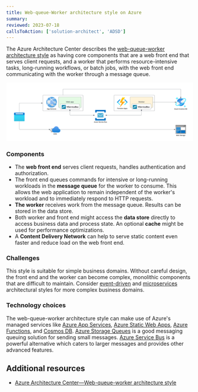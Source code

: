 ```yaml
---
title: Web-queue-Worker architecture style on Azure
summary:
reviewed: 2023-07-18
callsToAction: ['solution-architect', 'ADSD']
---
```


The Azure Architecture Center describes the [web-queue-worker architecture style](https://learn.microsoft.com/en-us/azure/architecture/guide/architecture-styles/web-queue-worker) as having core components that are a web front end that serves client requests, and a worker that performs resource-intensive tasks, long-running workflows, or batch jobs, with the web front end communicating with the worker through a message queue.

![](azure-web-queue-worker.png)

### Components

* The **web front end** serves client requests, handles authentication and authorization.
* The front end queues commands for intensive or long-running workloads in the **message queue** for the worker to consume. This allows the web application to remain independent of the worker's workload and to immediately respond to HTTP requests.
* **The worker** receives work from the message queue. Results can be stored in the data store.
* Both worker and front end might access the **data store** directly to access business data and process state. An optional **cache** might be used for performance optimizations.
* A **Content Delivery Network** can help to serve static content even faster and reduce load on the web front end.

### Challenges

This style is suitable for simple business domains. Without careful design, the front end and the worker can become complex, monolithic components that are difficult to maintain. Consider [event-driven](event-driven-architecture.md) and [microservices](microservices.md) architectural styles for more complex business domains.

### Technology choices

The web-queue-worker architecture style can make use of Azure's managed services like [Azure App Services](/architecture/azure/compute.md#platform-as-a-service-azure-app-services), [Azure Static Web Apps](https://azure.microsoft.com/en-us/products/app-service/static), [Azure Functions](/architecture/azure/compute.md#platform-as-a-service-azure-app-services), and [Cosmos DB](/architecture/azure/data-stores.md#azure-cosmos-db). [Azure Storage Queues](https://learn.microsoft.com/en-us/azure/storage/queues/) is a good messaging queuing solution for sending small messages. [Azure Service Bus](/architecture/azure/messaging.md#azure-service-bus) is a powerful alternative which caters to larger messages and provides other advanced features.

## Additional resources

* [Azure Architecture Center—Web-queue-worker architecture style](https://learn.microsoft.com/en-us/azure/architecture/guide/architecture-styles/web-queue-worker)